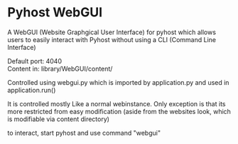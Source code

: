 # Pyhost WebGUI
A WebGUI (Website Graphgical User Interface) for pyhost which allows users to easily interact with Pyhost without using a CLI (Command Line Interface)

Default port: 4040<br>
Content in: library/WebGUI/content/

Controlled using webgui.py which is imported by application.py and used in application.run()

It is controlled mostly Like a normal webinstance. Only exception is that its more restricted from easy modification (aside from the websites look, which is modifiable via content directory)

to interact, start pyhost and use command "webgui"